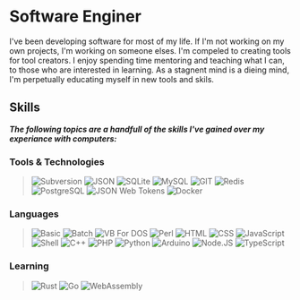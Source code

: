 # Software Enginer

I've been developing software for most of my life.  If I'm not working on my own projects, I'm working on someone elses.  I'm compeled to creating tools for tool creators.  I enjoy spending time mentoring and teaching what I can, to those who are interested in learning.  As a stagnent mind is a dieing mind, I'm perpetually educating myself in new tools and skils.

## Skills

**_The following topics are a handfull of the skills I've gained over my experiance with computers:_**

### Tools & Technologies

> ![Subversion](https://img.shields.io/badge/Subversion-809CC9?style=for-the-badge&logoColor=3C3C3C&logo=subversion)
> ![JSON](https://img.shields.io/badge/JSON-F7DF1E?style=for-the-badge&logoColor=3C3C3C&logo=json)
> ![SQLite](https://img.shields.io/badge/SQLite-003B57?style=for-the-badge&logoColor=white&logo=sqlite)
> ![MySQL](https://img.shields.io/badge/MySQL-4479A1?style=for-the-badge&logoColor=white&logo=mysql)
> ![GIT](https://img.shields.io/badge/GIT-F05032?style=for-the-badge&logoColor=white&logo=git)
> ![Redis](https://img.shields.io/badge/Redis-DC382D?style=for-the-badge&logoColor=white&logo=redis)
> ![PostgreSQL](https://img.shields.io/badge/PostgreSQL-4169E1?style=for-the-badge&logoColor=white&logo=postgresql)
> ![JSON Web Tokens](https://img.shields.io/badge/JSON%20Web%20Tokens-F7DF1E?style=for-the-badge&logoColor=3C3C3C&logo=jsonwebtokens)
> ![Docker](https://img.shields.io/badge/Docker-2496ED?style=for-the-badge&logoColor=white&logo=docker)

### Languages

> ![Basic](https://img.shields.io/badge/Basic-1261FE?style=for-the-badge&logoColor=white&logo=data:image/png;base64,iVBORw0KGgoAAAANSUhEUgAAABoAAAAYBAMAAAAWrPD2AAAACXBIWXMAAAsTAAALEwEAmpwYAAAALVBMVEUAAAAAvPwBfP38fAD+vQMAvPwBfP38fAD+vQMAvPwAvPwBfP38fAD+vQP///8qbbLcAAAADnRSTlMACgoKCgsLCwsUFRUVFYrQ+2QAAAABYktHRACIBR1IAAAAj0lEQVQY02N4BwZhEIoBnbc0dB2Ity0bzAtgmIfMY4Sp3AbiscJ4CSB9UchyUDOh+kBADMoLBapbGsgGtY8BaKIAAxOMxyAaCCTU0kCAoQMEWhjMixkYzMuhpji/e2fADDfT/d27AnYw7wZQJTuc1wA0hB1d7ngNsj4kvzfDeTd6gXrNy8trEDyISVCVWHkA1frXzC+aTmAAAAAASUVORK5CYII=)
> ![Batch](https://img.shields.io/badge/Batch-008080?style=for-the-badge&logoColor=white&logo=data:image/png;base64,iVBORw0KGgoAAAANSUhEUgAAAB4AAAAgAgMAAAB4LiDsAAAACXBIWXMAAAsTAAALEwEAmpwYAAAACVBMVEUAAAAAAAD///+D3c/SAAAAAXRSTlMAQObYZgAAAAFiS0dEAf8CLd4AAACnSURBVBjTNc4xDsMgDAVQZyA3YCinIUvnVKo7ZK4qmdNkKEtmiGSfst+l1V+eDB9DMRMTZ6K0TxrsPZCqAm3WlOUPBhSpBEiSYCuwidCjDcTJW9cmo+Vgnyy7zIY7zDcErWIn0h0HYhnw2O7YChdA9RRNAGsXDbizaBP1OnDRPhDUxtGkXgdi93p+tfL81rdaqk/Mjt8KLX/49oFzfKODeDnyynd89QO5X2cBCLxFUAAAAABJRU5ErkJggg==)
> ![VB For DOS](https://img.shields.io/badge/VB%20For%20DOS-5C2D91?style=for-the-badge&logoColor=white&logo=visualstudio)
> ![Perl](https://img.shields.io/badge/Perl-39457E?style=for-the-badge&logoColor=white&logo=perl)
> ![HTML](https://img.shields.io/badge/HTML-E34F26?style=for-the-badge&logoColor=white&logo=html5)
> ![CSS](https://img.shields.io/badge/CSS-1572B6?style=for-the-badge&logoColor=white&logo=css3)
> ![JavaScript](https://img.shields.io/badge/JavaScript-F7DF1E?style=for-the-badge&logoColor=3C3C3C&logo=javascript)
> ![Shell](https://img.shields.io/badge/Shell-4EAA25?style=for-the-badge&logoColor=white&logo=gnubash)
> ![C++](https://img.shields.io/badge/C++-00599C?style=for-the-badge&logoColor=white&logo=cplusplus)
> ![PHP](https://img.shields.io/badge/PHP-777BB4?style=for-the-badge&logoColor=white&logo=php)
> ![Python](https://img.shields.io/badge/Python-3776AB?style=for-the-badge&logoColor=F7CC40&logo=python)
> ![Arduino](https://img.shields.io/badge/Arduino-00979D?style=for-the-badge&logoColor=white&logo=arduino)
> ![Node.JS](https://img.shields.io/badge/Node.JS-339933?style=for-the-badge&logoColor=white&logo=nodedotjs)
> ![TypeScript](https://img.shields.io/badge/TypeScript-3178C6?style=for-the-badge&logoColor=white&logo=typescript)

### Learning

> ![Rust](https://img.shields.io/badge/Rust-D83415?style=for-the-badge&logoColor=white&logo=rust)
> ![Go](https://img.shields.io/badge/Go%20Lang-65CCD9?style=for-the-badge&logoColor=white&logo=go)
> ![WebAssembly](https://img.shields.io/badge/WASM-654FF0?style=for-the-badge&logoColor=white&logo=webassembly)
